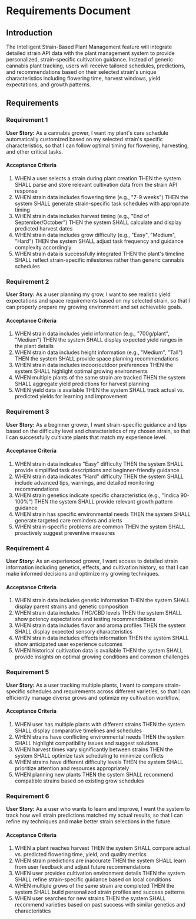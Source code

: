 # Requirements Document

## Introduction

The Intelligent Strain-Based Plant Management feature will integrate detailed strain API data with the plant management system to provide personalized, strain-specific cultivation guidance. Instead of generic cannabis plant tracking, users will receive tailored schedules, predictions, and recommendations based on their selected strain's unique characteristics including flowering time, harvest windows, yield expectations, and growth patterns.

## Requirements

### Requirement 1

**User Story:** As a cannabis grower, I want my plant's care schedule automatically customized based on my selected strain's specific characteristics, so that I can follow optimal timing for flowering, harvesting, and other critical tasks.

#### Acceptance Criteria

1. WHEN a user selects a strain during plant creation THEN the system SHALL parse and store relevant cultivation data from the strain API response
2. WHEN strain data includes flowering time (e.g., "7-9 weeks") THEN the system SHALL generate strain-specific task schedules with appropriate timing
3. WHEN strain data includes harvest timing (e.g., "End of September/October") THEN the system SHALL calculate and display predicted harvest dates
4. WHEN strain data includes grow difficulty (e.g., "Easy", "Medium", "Hard") THEN the system SHALL adjust task frequency and guidance complexity accordingly
5. WHEN strain data is successfully integrated THEN the plant's timeline SHALL reflect strain-specific milestones rather than generic cannabis schedules

### Requirement 2

**User Story:** As a user planning my grow, I want to see realistic yield expectations and space requirements based on my selected strain, so that I can properly prepare my growing environment and set achievable goals.

#### Acceptance Criteria

1. WHEN strain data includes yield information (e.g., "700g/plant", "Medium") THEN the system SHALL display expected yield ranges in the plant details
2. WHEN strain data includes height information (e.g., "Medium", "Tall") THEN the system SHALL provide space planning recommendations
3. WHEN strain data includes indoor/outdoor preferences THEN the system SHALL highlight optimal growing environments
4. WHEN multiple plants of the same strain are tracked THEN the system SHALL aggregate yield predictions for harvest planning
5. WHEN yield data is available THEN the system SHALL track actual vs. predicted yields for learning and improvement

### Requirement 3

**User Story:** As a beginner grower, I want strain-specific guidance and tips based on the difficulty level and characteristics of my chosen strain, so that I can successfully cultivate plants that match my experience level.

#### Acceptance Criteria

1. WHEN strain data indicates "Easy" difficulty THEN the system SHALL provide simplified task descriptions and beginner-friendly guidance
2. WHEN strain data indicates "Hard" difficulty THEN the system SHALL include advanced tips, warnings, and detailed monitoring recommendations
3. WHEN strain genetics indicate specific characteristics (e.g., "Indica 90-100%") THEN the system SHALL provide relevant growth pattern guidance
4. WHEN strain has specific environmental needs THEN the system SHALL generate targeted care reminders and alerts
5. WHEN strain-specific problems are common THEN the system SHALL proactively suggest preventive measures

### Requirement 4

**User Story:** As an experienced grower, I want access to detailed strain information including genetics, effects, and cultivation history, so that I can make informed decisions and optimize my growing techniques.

#### Acceptance Criteria

1. WHEN strain data includes genetic information THEN the system SHALL display parent strains and genetic composition
2. WHEN strain data includes THC/CBD levels THEN the system SHALL show potency expectations and testing recommendations
3. WHEN strain data includes flavor and aroma profiles THEN the system SHALL display expected sensory characteristics
4. WHEN strain data includes effects information THEN the system SHALL show anticipated user experience outcomes
5. WHEN historical cultivation data is available THEN the system SHALL provide insights on optimal growing conditions and common challenges

### Requirement 5

**User Story:** As a user tracking multiple plants, I want to compare strain-specific schedules and requirements across different varieties, so that I can efficiently manage diverse grows and optimize my cultivation workflow.

#### Acceptance Criteria

1. WHEN user has multiple plants with different strains THEN the system SHALL display comparative timelines and schedules
2. WHEN strains have conflicting environmental needs THEN the system SHALL highlight compatibility issues and suggest solutions
3. WHEN harvest times vary significantly between strains THEN the system SHALL optimize task scheduling to minimize conflicts
4. WHEN strains have different difficulty levels THEN the system SHALL prioritize attention and resources appropriately
5. WHEN planning new plants THEN the system SHALL recommend compatible strains based on existing grow schedules

### Requirement 6

**User Story:** As a user who wants to learn and improve, I want the system to track how well strain predictions matched my actual results, so that I can refine my techniques and make better strain selections in the future.

#### Acceptance Criteria

1. WHEN a plant reaches harvest THEN the system SHALL compare actual vs. predicted flowering time, yield, and quality metrics
2. WHEN strain predictions are inaccurate THEN the system SHALL learn from user feedback and adjust future recommendations
3. WHEN user provides cultivation environment details THEN the system SHALL refine strain-specific guidance based on local conditions
4. WHEN multiple grows of the same strain are completed THEN the system SHALL build personalized strain profiles and success patterns
5. WHEN user searches for new strains THEN the system SHALL recommend varieties based on past success with similar genetics and characteristics